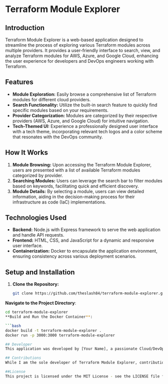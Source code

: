 # Terraform Module Explorer

## Introduction

Terraform Module Explorer is a web-based application designed to streamline the process of exploring various Terraform modules across multiple providers. It provides a user-friendly interface to search, view, and analyze Terraform modules for AWS, Azure, and Google Cloud, enhancing the user experience for developers and DevOps engineers working with Terraform.

## Features

- **Module Exploration:** Easily browse a comprehensive list of Terraform modules for different cloud providers.
- **Search Functionality:** Utilize the built-in search feature to quickly find specific modules based on your requirements.
- **Provider Categorization:** Modules are categorized by their respective providers (AWS, Azure, and Google Cloud) for intuitive navigation.
- **Tech-Themed UI:** Experience a professionally designed user interface with a tech theme, incorporating relevant tech logos and a color scheme that resonates with the DevOps community.

## How It Works

1. **Module Browsing:** Upon accessing the Terraform Module Explorer, users are presented with a list of available Terraform modules categorized by provider.
2. **Searching Modules:** Users can leverage the search bar to filter modules based on keywords, facilitating quick and efficient discovery.
3. **Module Details:** By selecting a module, users can view detailed information, aiding in the decision-making process for their infrastructure as code (IaC) implementations.

## Technologies Used

- **Backend:** Node.js with Express framework to serve the web application and handle API requests.
- **Frontend:** HTML, CSS, and JavaScript for a dynamic and responsive user interface.
- **Containerization:** Docker to encapsulate the application environment, ensuring consistency across various deployment scenarios.

## Setup and Installation

1. **Clone the Repository:**
   ```bash
   git clone https://github.com/theslash84/terraform-module-explorer.git
**Navigate to the Project Directory**:

  ```bash
cd terraform-module-explorer
**Build and Run the Docker Container**:

  ```bash
  docker build -t terraform-module-explorer .
  docker run -p 3000:3000 terraform-module-explorer

## Developer
This application was developed by [Your Name], a passionate Cloud/DevOps engineer with expertise in infrastructure automation and a keen interest in enhancing developer tools and workflows.

## Contributions
While I am the sole developer of Terraform Module Explorer, contributions, suggestions, and feedback are always welcome. Feel free to fork the repository, submit pull requests, or reach out with ideas to improve the application.

##License
This project is licensed under the MIT License - see the LICENSE file for details.

